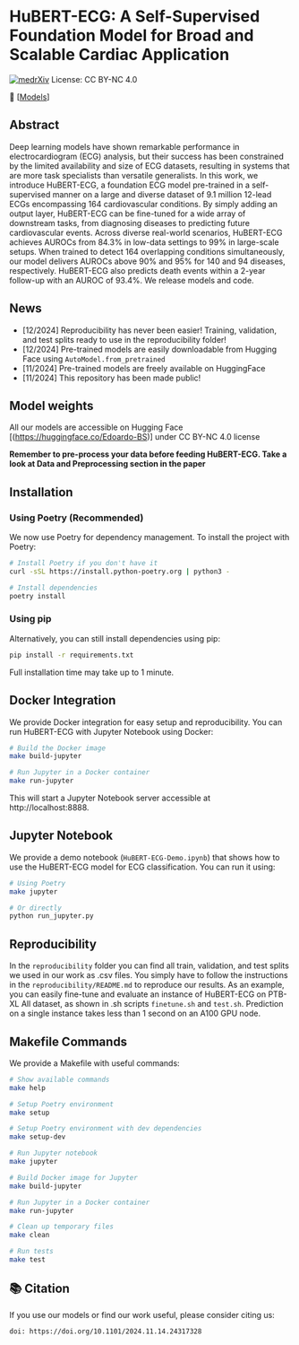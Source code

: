 # HuBERT-ECG: A Self-Supervised Foundation Model for Broad and Scalable Cardiac Application

[![medrXiv](https://img.shields.io/badge/medRxiv-green)](https://www.medrxiv.org/content/10.1101/2024.11.14.24317328v1)
License: CC BY-NC 4.0


📢 [[Models](https://huggingface.co/Edoardo-BS)] 

## Abstract
Deep learning models have shown remarkable performance in electrocardiogram (ECG) analysis, but their success has been constrained by the limited availability and size of ECG datasets, resulting in systems that are more task specialists than versatile generalists. In this work, we introduce HuBERT-ECG, a foundation ECG model pre-trained in a self-supervised manner on a large and diverse dataset of 9.1 million 12-lead ECGs encompassing 164 cardiovascular conditions. By simply adding an output layer, HuBERT-ECG can be fine-tuned for a wide array of downstream tasks, from diagnosing diseases to predicting future cardiovascular events. Across diverse real-world scenarios, HuBERT-ECG achieves AUROCs from 84.3% in low-data settings to 99% in large-scale setups. When trained to detect 164 overlapping conditions simultaneously, our model delivers AUROCs above 90% and 95% for 140 and 94 diseases, respectively. HuBERT-ECG also predicts death events within a 2-year follow-up with an AUROC of 93.4%. We release models and code.

## News
- [12/2024] Reproducibility has never been easier! Training, validation, and test splits ready to use in the reproducibility folder!
- [12/2024] Pre-trained models are easily downloadable from Hugging Face using `AutoModel.from_pretrained`
- [11/2024] Pre-trained models are freely available on HuggingFace
- [11/2024] This repository has been made public!

## Model weights
All our models are accessible on Hugging Face [(https://huggingface.co/Edoardo-BS)] under CC BY-NC 4.0 license

**Remember to pre-process your data before feeding HuBERT-ECG. Take a look at Data and Preprocessing section in the paper**

## Installation

### Using Poetry (Recommended)
We now use Poetry for dependency management. To install the project with Poetry:

```bash
# Install Poetry if you don't have it
curl -sSL https://install.python-poetry.org | python3 -

# Install dependencies
poetry install
```

### Using pip
Alternatively, you can still install dependencies using pip:

```bash
pip install -r requirements.txt
```

Full installation time may take up to 1 minute.

## Docker Integration

We provide Docker integration for easy setup and reproducibility. You can run HuBERT-ECG with Jupyter Notebook using Docker:

```bash
# Build the Docker image
make build-jupyter

# Run Jupyter in a Docker container
make run-jupyter
```

This will start a Jupyter Notebook server accessible at http://localhost:8888.

## Jupyter Notebook

We provide a demo notebook (`HuBERT-ECG-Demo.ipynb`) that shows how to use the HuBERT-ECG model for ECG classification. You can run it using:

```bash
# Using Poetry
make jupyter

# Or directly
python run_jupyter.py
```

## Reproducibility
In the `reproducibility` folder you can find all train, validation, and test splits we used in our work as .csv files. You simply have to follow the instructions in the `reproducibility/README.md` to reproduce our results.
As an example, you can easily fine-tune and evaluate an instance of HuBERT-ECG on PTB-XL All dataset, as shown in .sh scripts `finetune.sh` and `test.sh`.
Prediction on a single instance takes less than 1 second on an A100 GPU node.

## Makefile Commands

We provide a Makefile with useful commands:

```bash
# Show available commands
make help

# Setup Poetry environment
make setup

# Setup Poetry environment with dev dependencies
make setup-dev

# Run Jupyter notebook
make jupyter

# Build Docker image for Jupyter
make build-jupyter

# Run Jupyter in a Docker container
make run-jupyter

# Clean up temporary files
make clean

# Run tests
make test
```

## 📚 Citation
If you use our models or find our work useful, please consider citing us:
```
doi: https://doi.org/10.1101/2024.11.14.24317328
```
